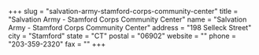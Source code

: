+++
slug = "salvation-army-stamford-corps-community-center"
title = "Salvation Army - Stamford Corps Community Center"
name = "Salvation Army - Stamford Corps Community Center"
address = "198 Selleck Street"
city = "Stamford"
state = "CT"
postal = "06902"
website = ""
phone = "203-359-2320"
fax = ""
+++

